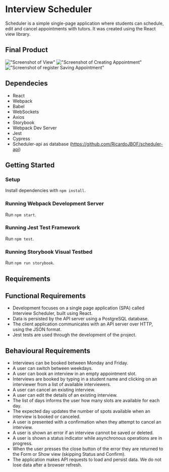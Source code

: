 # Interview Scheduler

Scheduler is a simple single-page application where students can schedule, edit and cancel appointments with tutors. It was created using the React view library.

## Final Product

!["Screenshot of View"](https://github.com/RicardoJBOF/scheduler/blob/master/docs/View.png)
!["Screenshot of Creating Appointment"](https://github.com/RicardoJBOF/scheduler/blob/master/docs/creating-appointment.png)
!["Screenshot of register Saving Appointment"](https://github.com/RicardoJBOF/scheduler/blob/master/docs/saving-appointment.png)

## Dependecies
- React
- Webpack
- Babel
- WebSockets
- Axios
- Storybook
- Webpack Dev Server
- Jest
- Cypress
- Scheduler-api as database (https://github.com/RicardoJBOF/scheduler-api)

## Getting Started

### Setup
Install dependencies with `npm install`.

### Running Webpack Development Server
Run `npm start`.

### Running Jest Test Framework
Run `npm test`.

### Running Storybook Visual Testbed
Run `npm run storybook`.


## Requirements

## Functional Requirements
- Development focuses on a single page application (SPA) called Interview Scheduler, built using React.
- Data is persisted by the API server using a PostgreSQL database.
- The client application communicates with an API server over HTTP, using the JSON format.
- Jest tests are used through the development of the project.

## Behavioural Requirements
- Interviews can be booked between Monday and Friday.
- A user can switch between weekdays.
- A user can book an interview in an empty appointment slot.
- Interviews are booked by typing in a student name and clicking on an interviewer from a list of available interviewers.
- A user can cancel an existing interview.
- A user can edit the details of an existing interview.
- The list of days informs the user how many slots are available for each day.
- The expected day updates the number of spots available when an interview is booked or canceled.
- A user is presented with a confirmation when they attempt to cancel an interview.
- A user is shown an error if an interview cannot be saved or deleted.
- A user is shown a status indicator while asynchronous operations are in progress.
- When the user presses the close button of the error they are returned to the Form or Show view (skipping Status and Confirm).
- The application makes API requests to load and persist data. We do not lose data after a browser refresh.








